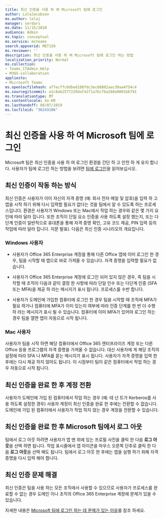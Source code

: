 ```yaml
---
title: 최신 인증을 사용 하 여 Microsoft 팀에 로그인
author: LolaJacobsen
ms.author: lolaj
manager: serdars
ms.date: 11/15/2018
audience: Admin
ms.topic: conceptual
ms.service: msteams
search.appverid: MET150
ms.reviewer: ''
description: 최신 인증을 사용 하 여 Microsoft 팀에 로그인 하는 방법
localization_priority: Normal
ms.collection:
- Teams_ITAdmin_Help
- M365-collaboration
appliesto:
- Microsoft Teams
ms.openlocfilehash: af7ecffc6dbed108fdc3ec68802aac39aa4f54c4
ms.sourcegitcommit: e1c8a62577229daf42f1a7bcfba268a9001bb791
ms.translationtype: MT
ms.contentlocale: ko-KR
ms.lasthandoff: 08/07/2019
ms.locfileid: "36243106"
---
```

<a name="sign-in-to-microsoft-teams-using-modern-authentication"></a>최신 인증을 사용 하 여 Microsoft 팀에 로그인
==========================

Microsoft 팀은 최신 인증을 사용 하 여 로그인 환경을 간단 하 고 안전 하 게 유지 합니다. 사용자가 팀에 로그인 하는 방법을 보려면 [팀에 로그인](https://support.office.com/article/sign-in-to-teams-ea4b1443-d11b-4791-8ae1-9977e7723055)을 읽어보십시오.

## <a name="how-modern-authentication-works"></a>최신 인증이 작동 하는 방식

최신 인증은 사용자가 이미 자신의 자격 증명 (예: 회사 전자 메일 및 암호)을 입력 하 고 앱을 시작 하기 위해 다시 입력할 필요가 없다는 것을 팀에서 알 수 있도록 하는 프로세스입니다. 환경은 사용자가 Windows 또는 Mac에서 작업 하는 경우와 같은 몇 가지 요인에 따라 달라 집니다. 또한 조직이 단일 요소 인증을 사용 하도록 설정 했는지, 또는 다단계 인증이 일반적으로 휴대폰을 통해 자격 증명 확인, 고유 코드 제공, PIN 입력 등의 작업에 따라 달라 집니다. 지문 발표). 다음은 최신 인증 시나리오의 개요입니다.

### <a name="windows-users"></a>Windows 사용자 

- 사용자가 Office 365 Enterprise 계정을 통해 다른 Office 앱에 이미 로그인 한 경우, 팀을 시작할 때 앱으로 바로 가져올 수 있습니다. 자격 증명을 입력할 필요가 없습니다.

- 사용자가 Office 365 Enterprise 계정에 로그인 되어 있지 않은 경우, 즉 팀을 시작할 때 조직이 다음과 같이 결정 한 사항에 따라 단일 인수 또는 다단계 인증 (SFA 또는 MFA)을 제공 하 라는 메시지가 표시 됩니다. 프로세스를 수반 합니다.

- 사용자가 도메인에 가입한 컴퓨터에 로그인 한 경우 팀을 시작할 때 조직에 MFA가 필요 하거나 컴퓨터에 MFA가 이미 있는지 여부에 따라 인증 단계를 한 번 더 수행 하 라는 메시지가 표시 될 수 있습니다. 컴퓨터에 이미 MFA가 있어야 로그인 하는 경우 팀을 열면 앱이 자동으로 시작 됩니다.

### <a name="mac-users"></a>Mac 사용자 

사용자가 팀을 시작 하면 해당 컴퓨터에서 Office 365 엔터프라이즈 계정 또는 다른 Office 응용 프로그램의 자격 증명을 가져올 수 없습니다. 대신 사용자에 게 해당 조직의 설정에 따라 SFA 나 MFA를 묻는 메시지가 표시 됩니다. 사용자가 자격 증명을 입력 한 후에는 다시 제공 하지 않아도 됩니다. 이 시점부터 팀이 같은 컴퓨터에서 작업 하는 경우 자동으로 시작 됩니다.

## <a name="switching-accounts-after-completing-modern-authentication"></a>최신 인증을 완료 한 후 계정 전환

사용자가 도메인에 가입 된 컴퓨터에서 작업 하는 경우 (예: 테 넌 트가 Kerberos를 사용 하도록 설정한 경우) 사용자 계정이 최신 인증을 완료 한 후에는 전환할 수 없습니다. 도메인에 가입 된 컴퓨터에서 사용자가 작업 하지 않는 경우 계정을 전환할 수 있습니다.

## <a name="signing-out-of-microsoft-teams-after-completing-modern-authentication"></a>최신 인증을 완료 한 후 Microsoft 팀에서 로그 아웃
팀에서 로그 아웃 하려면 사용자가 앱 맨 위에 있는 프로필 사진을 클릭 한 다음 **로그 아웃**을 선택 하면 됩니다. 작업 표시줄에서 앱 아이콘을 마우스 오른쪽 단추로 클릭 한 다음 **로그 아웃**을 선택 해도 됩니다. 팀에서 로그 아웃 한 후에는 앱을 실행 하기 위해 자격 증명을 다시 입력 해야 합니다.

## <a name="troubleshooting-modern-authentication"></a>최신 인증 문제 해결

최신 인증은 팀을 사용 하는 모든 조직에서 사용할 수 있으므로 사용자가 프로세스를 완료할 수 없는 경우 도메인 이나 조직의 Office 365 Enterprise 계정에 문제가 있을 수 있습니다. 

자세한 내용은 [Microsoft 팀에 로그인 하는 데 문제가 있는 이유](https://support.office.com/article/why-am-i-having-trouble-signing-in-to-microsoft-teams-a02f683b-61a3-4008-9447-ee60c5593b0f)를 참조 하세요.

